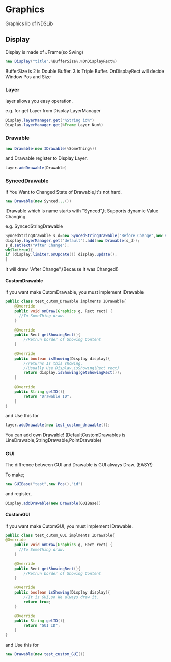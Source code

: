 # Graphics
Graphics lib of NDSLib

## Display
Display is made of JFrame(so Swing)
```Java
new Display("title",%BufferSize%,%OnDisplayRect%)
```
BufferSize is 2 is Double Buffer. 3 is Triple Buffer.
OnDisplayRect will decide Window Pos and Size
### Layer
layer allows you easy operation.

e.g. for get Layer from Display LayerManager
```Java
Display.layerManager.get("%String id%")
Diaplay.layerManager.get(%Frame Layer Num%)
```
### Drawable
```Java
new Drawable(new IDrawable(%SomeThing%))
```

and Drawable register to Display Layer.
```Java
Layer.addDrawable(Drawable)
```

### SyncedDrawable
If You Want to Changed State of Drawable,It's not hard.

```Java
new Drawable(new Synced...())
```

IDrawable which is name starts with "Synced",It Supports dynamic Value Changing.

e.g. SyncedStringDrawable

```Java
SyncedStringDrawable s_d=new SyncedStringDrawable("Before Change",new Rect(100,100,200,200),"id");
display.layerManager.get("default").add(new Drawable(s_d));
s_d.setText("After Change");
while(true){
if (display.limiter.onUpdate()) display.update();
}
```

It will draw "After Change",(Because It was Changed!)

#### CustomDrawable
if you want make CutomDrawable,
you must implement IDrawable
```Java
public class test_cutom_Drawable implments IDrawable{
    @Override
    public void onDraw(Graphics g, Rect rect) {
      //To SomeThing draw.
    }
    
    @Override
    public Rect getShowingRect(){
        //Retrun border of Showing Content
    }
    
    @Override
    public boolean isShowing(Display display){
        //returns Is this showing.
        //Usually Use Display.isShowing(Rect rect)
        return display.isShowing(getShowingRect());
    }
    
    @Override
    public String getID(){
        return "Drawable ID";
    }
} 
```

and Use this for
```Java
layer.addDrawable(new test_custom_drawable());
```

You can add own Drawable!
(DefaultCustomDrawables is LineDrawable,StringDrawable,PointDrawable)

### GUI
The diffrence between GUI and Drawable is GUI always Draw.
(EASY!)

To make;
```Java
new GUIBase("test",new Pos(),"id")
```

and register,
```Java
Display.addDrawable(new Drawable(GUIBase))
```

#### CustomGUI
if you want make CutomGUI,
you must implement IDrawable.

```Java
public class test_cutom_GUI implments IDrawable{
@Override
    public void onDraw(Graphics g, Rect rect) {
      //To SomeThing draw.
    }
    
    @Override
    public Rect getShowingRect(){
        //Retrun border of Showing Content
    }
    
    @Override
    public boolean isShowing(Display display){
        //It is GUI,so We always draw it.
        return true;
    }
    
    @Override
    public String getID(){
        return "GUI ID";
    }
} 
```
and Use this for
```Java
new Drawable(new test_custom_GUI())
```
